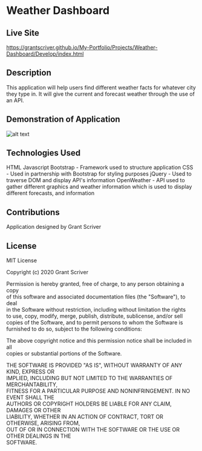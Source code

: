 # Weather Dashboard

## Live Site

https://grantscriver.github.io/My-Portfolio/Projects/Weather-Dashboard/Develop/index.html

## Description

This application will help users find different weather facts for whatever city they type in. It will give the current and forecast weather through the use of an API.

## Demonstration of Application

![alt text](./Assets/weatherdashboarddemo.gif)

## Technologies Used

HTML
Javascript
Bootstrap - Framework used to structure application
CSS - Used in partnership with Bootstrap for styling purposes
jQuery - Used to traverse DOM and display API's information
OpenWeather - API used to gather different graphics and weather information which is used to display different forecasts, and information

## Contributions

Application designed by Grant Scriver

## License

MIT License

Copyright (c) 2020 Grant Scriver

Permission is hereby granted, free of charge, to any person obtaining a copy  
of this software and associated documentation files (the "Software"), to deal  
in the Software without restriction, including without limitation the rights  
to use, copy, modify, merge, publish, distribute, sublicense, and/or sell  
copies of the Software, and to permit persons to whom the Software is  
furnished to do so, subject to the following conditions:

The above copyright notice and this permission notice shall be included in all  
copies or substantial portions of the Software.

THE SOFTWARE IS PROVIDED "AS IS", WITHOUT WARRANTY OF ANY KIND, EXPRESS OR  
IMPLIED, INCLUDING BUT NOT LIMITED TO THE WARRANTIES OF MERCHANTABILITY,  
FITNESS FOR A PARTICULAR PURPOSE AND NONINFRINGEMENT. IN NO EVENT SHALL THE  
AUTHORS OR COPYRIGHT HOLDERS BE LIABLE FOR ANY CLAIM, DAMAGES OR OTHER  
LIABILITY, WHETHER IN AN ACTION OF CONTRACT, TORT OR OTHERWISE, ARISING FROM,  
OUT OF OR IN CONNECTION WITH THE SOFTWARE OR THE USE OR OTHER DEALINGS IN THE  
SOFTWARE.

